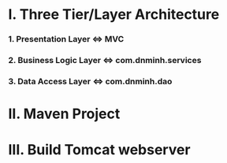 
# I. Three Tier/Layer Architecture
### 1. Presentation Layer <=> MVC
### 2. Business Logic Layer <=> com.dnminh.services
### 3. Data Access Layer <=> com.dnminh.dao
# II. Maven Project
# III. Build Tomcat webserver
